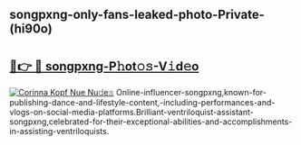## songpxng-only-fans​-leaked-photo​-Private-(hi90o)


# <h2><a href="https://mediaupload.pro?title=songpxng&ref=git">🔗👉 🔴 songpxng-P𝚑ot𝚘𝚜-V𝚒d𝚎o</a></h2>

[![Corinna Kopf Nue Nu𝚍e𝚜](https://i.imgur.com/0qMVB7G.gif)](https://mediaupload.pro?title=songpxng&ref=git)
Online-influencer-songpxng,known-for-publishing-dance-and-lifestyle-content,-including-performances-and-vlogs-on-social-media-platforms.Brilliant-ventriloquist-assistant-songpxng,celebrated-for-their-exceptional-abilities-and-accomplishments-in-assisting-ventriloquists.  